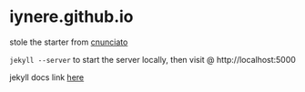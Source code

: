 iynere.github.io
==============

stole the starter from [cnunciato](https://github.com/cnunciato/jekyll-starter)

`jekyll --server` to start the server locally, then visit @ http://localhost:5000

jekyll docs link [here](https://jekyllrb.com/docs)